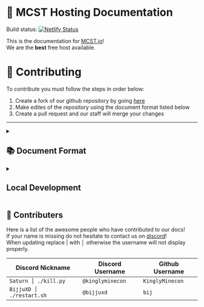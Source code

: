 # 👋 MCST Hosting Documentation
Build status: [![Netlify Status](https://api.netlify.com/api/v1/badges/a609725e-d7e0-40d1-bd8d-63cc4e489177/deploy-status)](https://app.netlify.com/sites/incandescent-selkie-240d8c/deploys)

This is the documentation for [MCST.io](https://mcst.io)!</br>
We are the **best** free host available.

# 🦅 Contributing

To contribute you must follow the steps in order below:
1. Create a fork of our github repository by going [here](https://github.com/mcst-hosting/docs/fork)
2. Make edites of the repository using the document format listed below
3. Create a pull request and our staff will merge your changes

---

<details>

<summary>

## 📚 Document Format

</summary>

All documents (.mdx files located under /docs/) must contain the following at the head (beggining) of the file:
```
---
id: <id>
title: <title>
slug: <id>
hide_table_of_contents: true
sidebar_label: <sidebar title>
description: <short description>
---

... rest of the document ...
```

</details>

<details>

<summary>

## Local Development

</summary>

To run the docs locally and make edits locally you must first download and extract the file from our [github](https://mcst-hosting/docs)</br>
Then open a command prompt or terminal in that folder and run
```
$ yarn install
```
and then
```
$ yarn start
```

</details>

## 🐢 Contributers

Here is a list of the awesome people who have contributed to our docs!</br>
If your name is missing do not hesitate to contact us on [discord](https://dc.mcst.io)!</br>
When updating replace | with │ otherwise the username will not display properly.</br>

|Discord Nickname|Discord Username|Github Username|
|----------------|----------------|---------------|
|`Saturn │ ./kill.py`|`@kinglyminecon`|`KinglyMinecon`|
|`BijjuXD │ ./restart.sh`|`@bijjuxd`|`bij`|
